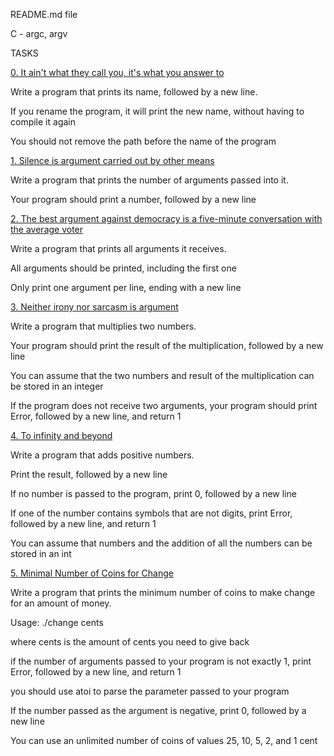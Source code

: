 README.md file


C - argc, argv



TASKS



[0. It ain't what they call you, it's what you answer to](0-whatsmyname.c)



Write a program that prints its name, followed by a new line.



If you rename the program, it will print the new name, without having to compile it again

You should not remove the path before the name of the program



[1. Silence is argument carried out by other means](1-args.c)



Write a program that prints the number of arguments passed into it.



Your program should print a number, followed by a new line





[2. The best argument against democracy is a five-minute conversation with the average voter](2-args.c)



Write a program that prints all arguments it receives.



All arguments should be printed, including the first one

Only print one argument per line, ending with a new line



[3. Neither irony nor sarcasm is argument](3-mul.c)



Write a program that multiplies two numbers.



Your program should print the result of the multiplication, followed by a new line

You can assume that the two numbers and result of the multiplication can be stored in an integer

If the program does not receive two arguments, your program should print Error, followed by a new line, and return 1



[4. To infinity and beyond](4-add.c)



Write a program that adds positive numbers.



Print the result, followed by a new line

If no number is passed to the program, print 0, followed by a new line

If one of the number contains symbols that are not digits, print Error, followed by a new line, and return 1

You can assume that numbers and the addition of all the numbers can be stored in an int



[5. Minimal Number of Coins for Change](100-change.c)



Write a program that prints the minimum number of coins to make change for an amount of money.



Usage: ./change cents

where cents is the amount of cents you need to give back

if the number of arguments passed to your program is not exactly 1, print Error, followed by a new line, and return 1

you should use atoi to parse the parameter passed to your program

If the number passed as the argument is negative, print 0, followed by a new line

You can use an unlimited number of coins of values 25, 10, 5, 2, and 1 cent
